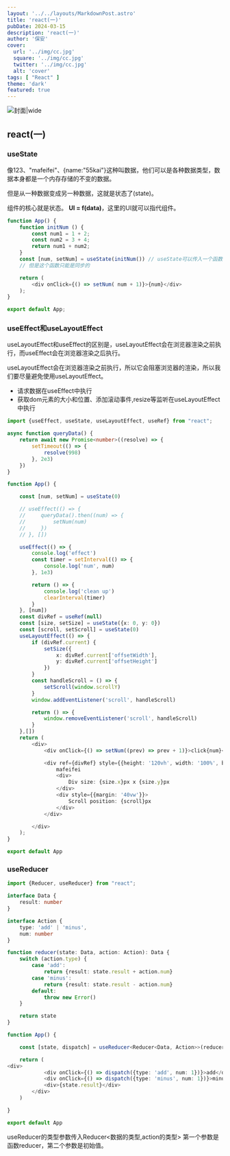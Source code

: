 ```yaml
---
layout: '../../layouts/MarkdownPost.astro'
title: 'react(一)'
pubDate: 2024-03-15
description: 'react(一)'
author: '保安'
cover:
  url: '../img/cc.jpg'
  square: '../img/cc.jpg'
  twitter: '../img/cc.jpg'
  alt: 'cover'
tags: [ "React" ]
theme: 'dark'
featured: true
---
```


![封面|wide](/images/cc.jpg)

## react(一)

### useState

像123、"mafeifei"、{name:"55kai"}这种叫数据，他们可以是各种数据类型，数据本身都是一个内存存储的不变的数据。

但是从一种数据变成另一种数据，这就是状态了(state)。

组件的核心就是状态。 **UI = f(data)**，这里的UI就可以指代组件。

```javascript
function App() {
    function initNum () {
        const num1 = 1 + 2;
        const num2 = 3 + 4;
        return num1 + num2;
    }
    const [num, setNum] = useState(initNum()) // useState可以传入一个函数，return你所需要的默认值
    // 但是这个函数只能是同步的

    return (
        <div onClick={() => setNum( num + 1)}>{num}</div>
    );
}

export default App;
```

### useEffect和useLayoutEffect
useLayoutEffect和useEffect的区别是，useLayoutEffect会在浏览器渲染之前执行，而useEffect会在浏览器渲染之后执行。

useLayoutEffect会在浏览器渲染之前执行，所以它会阻塞浏览器的渲染，所以我们要尽量避免使用useLayoutEffect。
- 请求数据在useEffect中执行
- 获取dom元素的大小和位置、添加滚动事件,resize等监听在useLayoutEffect中执行

```typescript jsx
import {useEffect, useState, useLayoutEffect, useRef} from "react";

async function queryData() {
    return await new Promise<number>((resolve) => {
        setTimeout(() => {
            resolve(998)
        }, 2e3)
    })
}

function App() {

    const [num, setNum] = useState(0)

    // useEffect(() => {
    //     queryData().then((num) => {
    //         setNum(num)
    //     })
    // }, [])

    useEffect(() => {
        console.log('effect')
        const timer = setInterval(() => {
            console.log('num', num)
        }, 1e3)

        return () => {
            console.log('clean up')
            clearInterval(timer)
        }
    }, [num])
    const divRef = useRef(null)
    const [size, setSize] = useState({x: 0, y: 0})
    const [scroll, setScroll] = useState(0)
    useLayoutEffect(() => {
        if (divRef.current) {
            setSize({
                x: divRef.current['offsetWidth'],
                y: divRef.current['offsetHeight']
            })
        }
        const handleScroll = () => {
            setScroll(window.scrollY)
        }
        window.addEventListener('scroll', handleScroll)

        return () => {
            window.removeEventListener('scroll', handleScroll)
        }
    },[])
    return (
        <div>
            <div onClick={() => setNum((prev) => prev + 1)}>click{num}</div>

            <div ref={divRef} style={{height: '120vh', width: '100%', background: 'lightblue'}}>
                mafeifei
                <div>
                    Div size: {size.x}px x {size.y}px
                </div>
                <div style={{margin: '40vw'}}>
                    Scroll position: {scroll}px
                </div>
            </div>

        </div>
    );
}

export default App
```

### useReducer
```typescript jsx
import {Reducer, useReducer} from "react";

interface Data {
    result: number
}

interface Action {
    type: 'add' | 'minus',
    num: number
}

function reducer(state: Data, action: Action): Data {
    switch (action.type) {
        case 'add':
            return {result: state.result + action.num}
        case 'minus':
            return {result: state.result - action.num}
        default:
            throw new Error()
    }

    return state
}

function App() {

    const [state, dispatch] = useReducer<Reducer<Data, Action>>(reducer, {result: 0})

    return (
<div>
            <div onClick={() => dispatch({type: 'add', num: 1})}>add</div>
            <div onClick={() => dispatch({type: 'minus', num: 1})}>minus</div>
            <div>{state.result}</div>
        </div>
    )

}

export default App
```

useReducer的类型参数传入Reducer<数据的类型,action的类型>
第一个参数是函数reducer，第二个参数是初始值。
